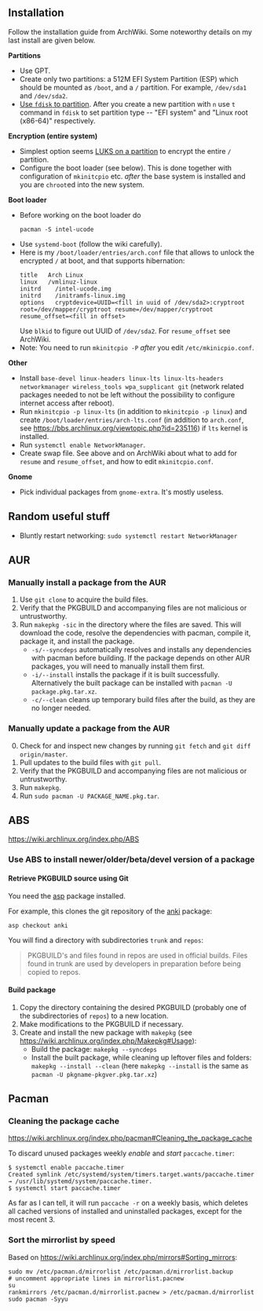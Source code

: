 ## Installation

Follow the installation guide from ArchWiki. Some noteworthy details on my last install are given below.

__Partitions__

* Use GPT.
* Create only two partitions: a 512M EFI System Partition (ESP) which should be mounted as `/boot`, and a `/` partition. For example, `/dev/sda1` and `/dev/sda2`.
* [Use `fdisk` to partition](https://wiki.archlinux.org/index.php/Fdisk#Create_a_partition_table_and_partitions). After you create a new partition with `n` use `t` command in `fdisk` to set partition type -- "EFI system" and "Linux root (x86-64)" respectively.

__Encryption (entire system)__

* Simplest option seems [LUKS on a partition](https://wiki.archlinux.org/index.php/Dm-crypt/Encrypting_an_entire_system#LUKS_on_a_partition) to encrypt the entire `/` partition.
* Configure the boot loader (see below). This is done together with configuration of `mkinitcpio` etc. *after* the base system is installed and you are `chroot`ed into the new system.


__Boot loader__

* Before working on the boot loader do
    ```
    pacman -S intel-ucode
    ```
* Use `systemd-boot` (follow the wiki carefully).
* Here is my `/boot/loader/entries/arch.conf` file that allows to unlock the encrypted `/` at boot, and that supports hibernation:
    ```
    title   Arch Linux
    linux   /vmlinuz-linux
    initrd    /intel-ucode.img
    initrd    /initramfs-linux.img
    options   cryptdevice=UUID=<fill in uuid of /dev/sda2>:cryptroot root=/dev/mapper/cryptroot resume=/dev/mapper/cryptroot resume_offset=<fill in offset>
    ```
    Use `blkid` to figure out UUID of `/dev/sda2`.
    For `resume_offset` see ArchWiki.
* Note: You need to run `mkinitcpio -P` *after* you edit `/etc/mkinicpio.conf`.

__Other__

* Install `base-devel linux-headers linux-lts linux-lts-headers networkmanager wireless_tools wpa_supplicant git` (network related packages needed to not be left without the possibility to configure internet access after reboot).
* Run `mkinitcpio -p linux-lts` (in addition to `mkinitcpio -p linux`) and create `/boot/loader/entries/arch-lts.conf` (in addition to `arch.conf`, see <https://bbs.archlinux.org/viewtopic.php?id=235116>) if `lts` kernel is installed.
* Run `systemctl enable NetworkManager`.
* Create swap file. See above and on ArchWiki about what to add for `resume` and `resume_offset`, and how to edit `mkinitcpio.conf`.

__Gnome__

* Pick individual packages from `gnome-extra`. It's mostly useless.


## Random useful stuff

* Bluntly restart networking: `sudo systemctl restart NetworkManager`

## AUR

### Manually install a package from the AUR

1. Use `git clone` to acquire the build files.
2. Verify that the PKGBUILD and accompanying files are not malicious or untrustworthy.
3. Run `makepkg -sic` in the directory where the files are saved. This will download the code, resolve the dependencies with pacman, compile it, package it, and install the package.
    * `-s/--syncdeps` automatically resolves and installs any dependencies with pacman before building. If the package depends on other AUR packages, you will need to manually install them first.
    * `-i/--install` installs the package if it is built successfully. Alternatively the built package can be installed with `pacman -U package.pkg.tar.xz`.
    * `-c/--clean` cleans up temporary build files after the build, as they are no longer needed.

### Manually update a package from the AUR

0. Check for and inspect new changes by running `git fetch` and `git diff origin/master`.
1. Pull updates to the build files with `git pull`.
2. Verify that the PKGBUILD and accompanying files are not malicious or untrustworthy.
3. Run `makepkg`.
4. Run `sudo pacman -U PACKAGE_NAME.pkg.tar`.


## ABS

<https://wiki.archlinux.org/index.php/ABS>

### Use ABS to install newer/older/beta/devel version of a package

#### Retrieve PKGBUILD source using Git

You need the [asp](https://www.archlinux.org/packages/?name=asp) package installed.

For example, this clones the git repository of the [anki](https://www.archlinux.org/packages/community-testing/x86_64/anki/) package:

```
asp checkout anki
```

You will find a directory with subdirectories `trunk` and `repos`:

> PKGBUILD's and files found in repos are used in official builds. Files found in trunk are used by developers in preparation before being copied to repos.

#### Build package

1. Copy the directory containing the desired PKGBUILD (probably one of the subdirectories of `repos`) to a new location.
2. Make modifications to the PKGBUILD if necessary.
3. Create and install the new package with `makepkg` (see <https://wiki.archlinux.org/index.php/Makepkg#Usage>):
    - Build the package: `makepkg --syncdeps`
    - Install the built package, while cleaning up leftover files and folders: `makepkg --install --clean` (here `makepkg --install` is the same as `pacman -U pkgname-pkgver.pkg.tar.xz`)

## Pacman

### Cleaning the package cache

<https://wiki.archlinux.org/index.php/pacman#Cleaning_the_package_cache>

To discard unused packages weekly *enable* and *start* `paccache.timer`:

```
$ systemctl enable paccache.timer
Created symlink /etc/systemd/system/timers.target.wants/paccache.timer → /usr/lib/systemd/system/paccache.timer.
$ systemctl start paccache.timer
```

As far as I can tell, it will run `paccache -r` on a weekly basis, which deletes all cached versions of installed and uninstalled packages, except for the most recent 3.

### Sort the mirrorlist by speed

Based on <https://wiki.archlinux.org/index.php/mirrors#Sorting_mirrors>:

```
sudo mv /etc/pacman.d/mirrorlist /etc/pacman.d/mirrorlist.backup
# uncomment appropriate lines in mirrorlist.pacnew
su
rankmirrors /etc/pacman.d/mirrorlist.pacnew > /etc/pacman.d/mirrorlist
sudo pacman -Syyu
```
